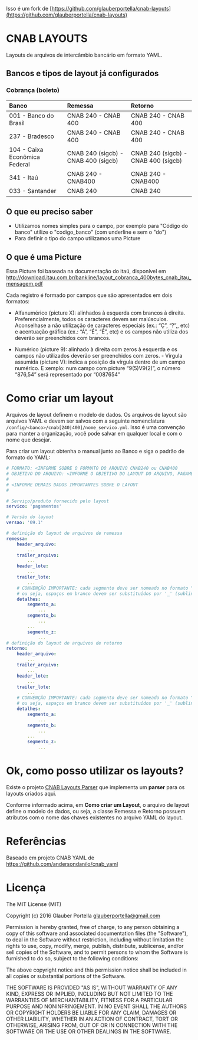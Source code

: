 Isso é um fork de [https://github.com/glauberportella/cnab-layouts](https://github.com/glauberportella/cnab-layouts)

# CNAB LAYOUTS

Layouts de arquivos de intercâmbio bancário em formato YAML.

## Bancos e tipos de layout já configurados

### Cobrança (boleto)

| Banco                         | Remessa             | Retorno             |
|:------------------------------|:--------------------|:--------------------|
| 001 - Banco do Brasil         | CNAB 240 - CNAB 400 | CNAB 240 - CNAB 400 |
| 237 - Bradesco                | CNAB 240 - CNAB 400 | CNAB 240 - CNAB 400 |
| 104 - Caixa Econômica Federal | CNAB 240 (sigcb) - CNAB 400 (sigcb) | CNAB 240 (sigcb) - CNAB 400 (sigcb) |
| 341 - Itaú                    | CNAB 240 - CNAB400 | CNAB 240 - CNAB400 |
| 033 - Santander               | CNAB 240 | CNAB 240 |

## O que eu preciso saber

* Utilizamos nomes simples para o campo, por exemplo para "Código do banco" utilize o "codigo_banco" (com underline e sem o "do")
* Para definir o tipo do campo utilizamos uma Picture

## O que é uma Picture

Essa Picture foi baseada na documentação do itaú, disponível em http://download.itau.com.br/bankline/layout_cobranca_400bytes_cnab_itau_mensagem.pdf

Cada registro é formado por campos que são apresentados em dois formatos:

* Alfanumérico (picture X): alinhados à esquerda com brancos à direita. Preferencialmente, todos os caracteres devem ser maiúsculos. Aconselhase a não utilização de caracteres especiais (ex.: “Ç”, “?”,, etc) e acentuação gráfica (ex.: “Á”, “É”, “Ê”, etc) e os campos não utiliza dos deverão ser preenchidos com brancos.

* Numérico (picture 9): alinhado à direita com zeros à esquerda e os campos não utilizados deverão ser preenchidos com zeros. - Vírgula assumida (picture V): indica a posição da vírgula dentro de um campo numérico. E xemplo: num campo com picture “9(5)V9(2)”, o número “876,54” será representado por “0087654”

# Como criar um layout

Arquivos de layout definem o modelo de dados. Os arquivos de layout são arquivos YAML e devem ser salvos com a seguinte nomenclatura `/config/<banco>/cnab[240|400]/nome_servico.yml`. Isso é uma convenção para manter a organização, você pode salvar em qualquer local e com o nome que desejar.

Para criar um layout obtenha o manual junto ao Banco e siga o padrão de formato do YAML:

```yaml
# FORMATO: <INFORME SOBRE O FORMATO DO ARQUIVO CNAB240 ou CNAB400
# OBJETIVO DO ARQUIVO: <INFORME O OBJETIVO DO LAYOUT DO ARQUIVO, PAGAMENTO, COBRANÇA, ETC.
#
# <INFORME DEMAIS DADOS IMPORTANTES SOBRE O LAYOUT
# 

# Serviço/produto fornecido pelo layout
servico: 'pagamentos'

# Versão do layout
versao: '09.1'

# definição do layout de arquivos de remessa
remessa:
	header_arquivo:
		...
	trailer_arquivo:
		...
	header_lote:
		...
	trailer_lote:
		...
	# CONVENÇÃO IMPORTANTE: cada segmento deve ser nomeado no formato "segmento_[letra]", 
	# ou seja, espaços em branco devem ser substituídos por '_' (sublinhado)
	detalhes:
		segmento_a:
			...
		segmento_b:
			...
		...
		segmento_z:
			...
# definição do layout de arquivos de retorno
retorno:
	header_arquivo:
		...
	trailer_arquivo:
		...
	header_lote:
		...
	trailer_lote:
		...
	# CONVENÇÃO IMPORTANTE: cada segmento deve ser nomeado no formato "segmento_[letra]", 
	# ou seja, espaços em branco devem ser substituídos por '_' (sublinhado)
	detalhes:
		segmento_a:
			...
		segmento_b:
			...
		...
		segmento_z:
			...
```

# Ok, como posso utilizar os layouts?

Existe o projeto [CNAB Layouts Parser](http://glauberportella.github.io/cnab-layouts-parser) que implementa um **parser** para os layouts criados aqui.

Conforme informado acima, em **Como criar um Layout**, o arquivo de layout define o modelo de dados, ou seja, a classe Remessa e Retorno possuem atributos com o nome das chaves existentes no arquivo YAML do layout.

# Referências

Baseado em projeto CNAB YAML de https://github.com/andersondanilo/cnab_yaml

# Licença

The MIT License (MIT)

Copyright (c) 2016 Glauber Portella <glauberportella@gmail.com>

Permission is hereby granted, free of charge, to any person obtaining a copy of
this software and associated documentation files (the "Software"), to deal in
the Software without restriction, including without limitation the rights to
use, copy, modify, merge, publish, distribute, sublicense, and/or sell copies of
the Software, and to permit persons to whom the Software is furnished to do so,
subject to the following conditions:

The above copyright notice and this permission notice shall be included in all
copies or substantial portions of the Software.

THE SOFTWARE IS PROVIDED "AS IS", WITHOUT WARRANTY OF ANY KIND, EXPRESS OR
IMPLIED, INCLUDING BUT NOT LIMITED TO THE WARRANTIES OF MERCHANTABILITY, FITNESS
FOR A PARTICULAR PURPOSE AND NONINFRINGEMENT. IN NO EVENT SHALL THE AUTHORS OR
COPYRIGHT HOLDERS BE LIABLE FOR ANY CLAIM, DAMAGES OR OTHER LIABILITY, WHETHER
IN AN ACTION OF CONTRACT, TORT OR OTHERWISE, ARISING FROM, OUT OF OR IN
CONNECTION WITH THE SOFTWARE OR THE USE OR OTHER DEALINGS IN THE SOFTWARE.
